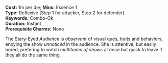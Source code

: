 **Cost:** 1m per die; **Mins:** Essence 1<br />
**Type:** Reflexive (Step 1 for attacker, Step 2 for defender)<br />
**Keywords:** Combo-Ok<br />
**Duration:** Instant<br />
**Prerequisite Charms:** None

The Stary-Eyed *Audience* is *observant* of visual ques, traits and behaviors, enoying the show *unnoticed* in the audience.  She is attentive, but easily bored, prefering to watch *multitudes of shows* at once but quick to leave if they all do the same thing.
